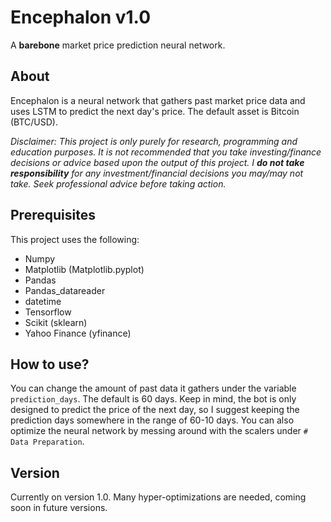 # Encephalon v1.0

A **barebone** market price prediction neural network.


## About

Encephalon is a neural network that gathers past market price data and uses LSTM to predict the next day's price.
The default asset is Bitcoin (BTC/USD).

*Disclaimer:
This project is only purely for research, programming and education purposes. It is not recommended that you take investing/finance decisions or advice based upon the output of this project.
I **do not take responsibility** for any investment/financial decisions you may/may not take. Seek professional advice before taking action.*

## Prerequisites

This project uses the following:

 - Numpy
 - Matplotlib (Matplotlib.pyplot)
 - Pandas
 - Pandas_datareader
 - datetime
 - Tensorflow
 - Scikit (sklearn)
 - Yahoo Finance (yfinance)

## How to use?

You can change the amount of past data it gathers under the variable `prediction_days`. The default is 60 days. Keep in mind, the bot is only designed to predict the price of the next day, so I suggest keeping the prediction days somewhere in the range of 60-10 days.
You can also optimize the neural network by messing around with the scalers under `# Data Preparation`.

## Version

Currently on version 1.0.
Many hyper-optimizations are needed, coming soon in future versions.
